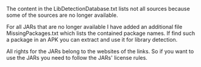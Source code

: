 The content in the LibDetectionDatabase.txt lists not all sources because some of the sources are no longer available.

For all JARs that are no longer available I have added an additional file MissingPackages.txt which lists the contained package names.
If find such a package in an APK you can extract and use it for library detection.

All rights for the JARs belong to the websites of the links. 
So if you want to use the JARs you need to follow the JARs' license rules.
